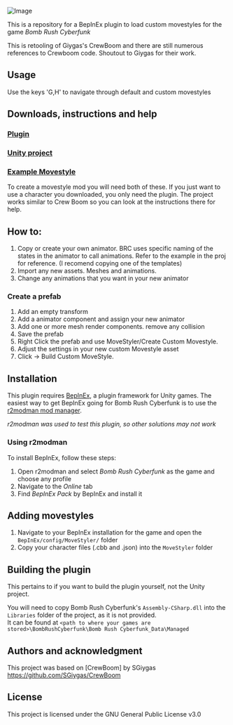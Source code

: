 <p align="center">
  
  ![Image](https://github.com/arikidev/MoveStyler/assets/33611857/19e04815-2815-48ec-af56-e2ff3eae19b1)

</p>

This is a repository for a BepInEx plugin to load custom movestyles for the game *Bomb Rush Cyberfunk* 

This is retooling of Giygas's CrewBoom and there are still numerous references to Crewboom code. Shoutout to Giygas for their work.

## Usage

Use the keys 'G,H' to navigate through default and custom movestyles

## Downloads, instructions and help

### [Plugin](https://github.com/arikidev/MoveStyler/releases)
### [Unity project](https://github.com/arikidev/MoveStyler/releases/download/WIP-0.1-Proj/moveStylerProj.zip)
### [Example Movestyle](https://github.com/arikidev/MoveStyler/releases/download/WIP_0.1_Example/MoveStyler_Ring.zip)

To create a movestyle mod you will need both of these. If you just want to use a character you downloaded, you only need the plugin. 
The project works similar to Crew Boom so you can look at the instructions there for help.

## How to:
1. Copy or create your own animator. BRC uses specific naming of the states in the animator to call animations. Refer to the example in the proj for reference. (I recomend copying one of the templates)
2. Import any new assets. Meshes and animations.
3. Change any animations that you want in your new animator

### Create a prefab
1. Add an empty transform
2. Add a animator component and assign your new animator
3. Add one or more mesh render components. remove any collision
4. Save the prefab
5. Right Click the prefab and use MoveStyler/Create Custom Movestyle.
6. Adjust the settings in your new custom Movestyle asset
7. Click -> Build Custom MoveStyle.

## Installation

This plugin requires [BepInEx](https://thunderstore.io/package/bbepis/BepInExPack/), a plugin framework for Unity games.
The easiest way to get BepInEx going for Bomb Rush Cyberfunk is to use the [r2modman mod manager](https://thunderstore.io/package/ebkr/r2modman/).  

*r2modman was used to test this plugin, so other solutions may not work*

### Using r2modman

To install BepInEx, follow these steps:  
1. Open r2modman and select *Bomb Rush Cyberfunk* as the game and choose any profile
2. Navigate to the *Online* tab
3. Find *BepInEx Pack* by BepInEx and install it

## Adding movestyles

1. Navigate to your BepInEx installation for the game and open the `BepInEx/config/MoveStyler/` folder
2. Copy your character files (.cbb and .json) into the `MoveStyler` folder


## Building the plugin

This pertains to if you want to build the plugin yourself, not the Unity project.  

You will need to copy Bomb Rush Cyberfunk's `Assembly-CSharp.dll` into the `Libraries` folder of the project, as it is not provided.  
It can be found at `<path to where your games are stored>\BombRushCyberfunk\Bomb Rush Cyberfunk_Data\Managed`

## Authors and acknowledgment

This project was based on [CrewBoom] by SGiygas https://github.com/SGiygas/CrewBoom

## License
This project is licensed under the GNU General Public License v3.0
